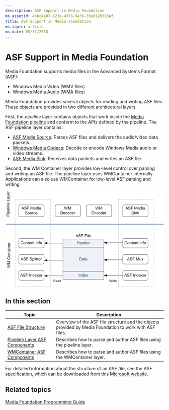 ```yaml
---
description: ASF Support in Media Foundation
ms.assetid: 4b0c4a83-623a-4378-9436-35ed120316af
title: ASF Support in Media Foundation
ms.topic: article
ms.date: 05/31/2018
---
```


# ASF Support in Media Foundation

Media Foundation supports media files in the Advanced Systems Format (ASF):

-   Windows Media Video (WMV files)
-   Windows Media Audio (WMA files)

Media Foundation provides several objects for reading and writing ASF files. These objects are provided in two different architectural layers.

First, the *pipeline* layer contains objects that work inside the [Media Foundation pipeline](media-foundation-pipeline.md) and conform to the APIs defined by the pipeline. The ASF pipeline layer contains:

-   [ASF Media Source](asf-media-source.md): Parses ASF files and delivers the audio/video data packets.
-   [Windows Media Codecs](windows-media-codecs.md): Decode or encode Windows Media audio or video streams.
-   [ASF Media Sink](asf-media-sinks.md): Receives data packets and writes an ASF file.

Second, the WM Container layer provides low-level control over parsing and writing an ASF file. The pipeline layer uses WMContainer internally. Applications can also use WMContainer for low-level ASF parsing and writing.

![diagram showing elements of the pipeline layer and the wm container](images/asf-components.png)

## In this section



| Topic                                                                         | Description                                                                                                        |
|-------------------------------------------------------------------------------|--------------------------------------------------------------------------------------------------------------------|
| [ASF File Structure](asf-file-structure.md)<br/>                       | Overview of the ASF file structure and the objects provided by Media Foundation to work with ASF files.<br/> |
| [Pipeline Layer ASF Components](pipeline-layer-asf-components.md)<br/> | Describes how to parse and author ASF files using the pipeline layer.<br/>                                   |
| [WMContainer ASF Components](wmcontainer-asf-components.md)<br/>       | Describes how to parse and author ASF files using the WMContainer layer.<br/>                                |



 

For detailed information about the structure of an ASF file, see the ASF specification, which can be downloaded from this [Microsoft website](https://www.microsoft.com/downloads/details.aspx?displaylang=en&FamilyID=56de5ee4-51ca-46c6-903b-97390ad14fea).

## Related topics

<dl> <dt>

[Media Foundation Programming Guide](media-foundation-programming-guide.md)
</dt> </dl>

 

 




